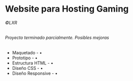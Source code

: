 # Website para Hosting Gaming
###### ©LXR
###### Proyecto terminado parcialmente. Posibles mejoras

- Maquetado - •
- Prototipo - •
- Estructura HTML - •
- Diseño CSS - •
- Diseño Responsive - •
